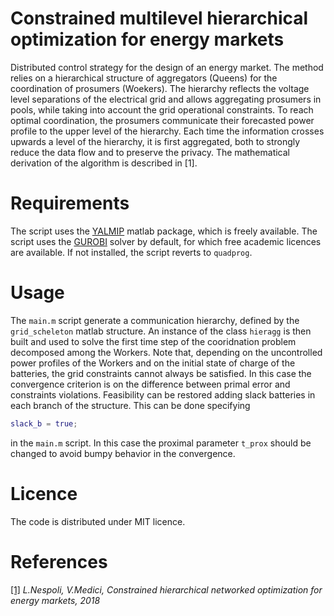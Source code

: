 # Constrained multilevel hierarchical optimization for energy markets 
Distributed control strategy for the design of an energy market. The method relies on a hierarchical structure of aggregators (Queens) for the coordination of prosumers (Woekers). The hierarchy reflects the voltage level separations of the electrical grid and allows aggregating prosumers in pools, while taking into account the grid operational constraints. To reach optimal coordination, the prosumers communicate their forecasted power profile to the upper level of the hierarchy. Each time the information crosses upwards a level of the hierarchy, it is first aggregated, both to strongly reduce the data flow and to preserve the privacy. The mathematical derivation of the algorithm is described in [1].

Requirements
=====
The script uses the [YALMIP](https://yalmip.github.io/) matlab package, which is freely available. The script uses the [GUROBI](http://www.gurobi.com/) solver by default, for which free academic licences are available. If not installed, the script reverts to `quadprog`.    

Usage
=====
The `main.m` script generate a communication hierarchy, defined by the `grid_scheleton` matlab structure. An instance of the class `hieragg` is then built and used to solve the first time step of the cooridnation problem decomposed among the Workers. Note that, depending on the uncontrolled power profiles of the Workers and on the initial state of charge of the batteries, the grid constraints cannot always be satisfied. In this case the convergence criterion is on the difference between primal error and constraints violations. 
Feasibility can be restored adding slack batteries in each branch of the structure. This can be done specifying 
```matlab
slack_b = true;
```
in the `main.m` script. In this case the proximal parameter `t_prox` should be changed to avoid bumpy behavior in the convergence. 

Licence
=====
The code is distributed under MIT licence.

References
=====

 [[1]](https://arxiv.org/abs/1803.03560) *L.Nespoli, V.Medici, Constrained hierarchical networked optimization for energy markets, 2018*
